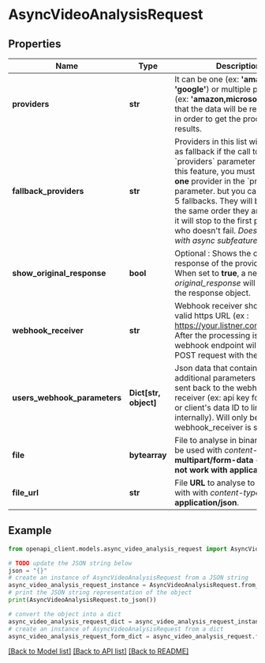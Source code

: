 # AsyncVideoAnalysisRequest


## Properties

Name | Type | Description | Notes
------------ | ------------- | ------------- | -------------
**providers** | **str** | It can be one (ex: **&#39;amazon&#39;** or **&#39;google&#39;**) or multiple provider(s) (ex: **&#39;amazon,microsoft,google&#39;**)             that the data will be redirected to in order to get the processed results. | 
**fallback_providers** | **str** | Providers in this list will be used as fallback if the call to provider in &#x60;providers&#x60; parameter fails.     To use this feature, you must input **only one** provider in the &#x60;providers&#x60; parameter. but you can put up to 5 fallbacks.  They will be tried in the same order they are input, and it will stop to the first provider who doesn&#39;t fail.   *Doesn&#39;t work with async subfeatures.*      | [optional] 
**show_original_response** | **bool** | Optional : Shows the original response of the provider.&lt;br&gt;         When set to **true**, a new attribute *original_response* will appear in the response object. | [optional] [default to False]
**webhook_receiver** | **str** | Webhook receiver should be a valid https URL (ex : https://your.listner.com/endpoint).             After the processing is done, the webhook endpoint will receive a POST request with the result. | [optional] 
**users_webhook_parameters** | **Dict[str, object]** | Json data that contains of additional parameters that will be sent back to the webhook receiver             (ex: api key for security or client&#39;s data ID to link the result internally).             Will only be used when webhook_receiver is set. | [optional] 
**file** | **bytearray** | File to analyse in binary format to be used with *content-type*: **multipart/form-data** &lt;br&gt; **Does not work with application/json !** | [optional] 
**file_url** | **str** | File **URL** to analyse to be used with with *content-type*: **application/json**. | [optional] 

## Example

```python
from openapi_client.models.async_video_analysis_request import AsyncVideoAnalysisRequest

# TODO update the JSON string below
json = "{}"
# create an instance of AsyncVideoAnalysisRequest from a JSON string
async_video_analysis_request_instance = AsyncVideoAnalysisRequest.from_json(json)
# print the JSON string representation of the object
print(AsyncVideoAnalysisRequest.to_json())

# convert the object into a dict
async_video_analysis_request_dict = async_video_analysis_request_instance.to_dict()
# create an instance of AsyncVideoAnalysisRequest from a dict
async_video_analysis_request_form_dict = async_video_analysis_request.from_dict(async_video_analysis_request_dict)
```
[[Back to Model list]](../README.md#documentation-for-models) [[Back to API list]](../README.md#documentation-for-api-endpoints) [[Back to README]](../README.md)


